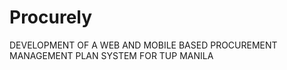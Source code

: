 # Procurely
DEVELOPMENT OF A WEB AND MOBILE BASED PROCUREMENT MANAGEMENT PLAN SYSTEM FOR TUP MANILA
